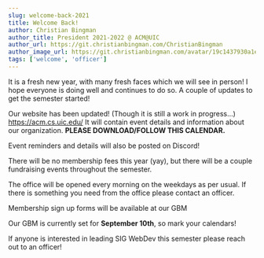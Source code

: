 ```yaml
---
slug: welcome-back-2021
title: Welcome Back!
author: Christian Bingman
author_title: President 2021-2022 @ ACM@UIC
author_url: https://git.christianbingman.com/ChristianBingman
author_image_url: https://git.christianbingman.com/avatar/19c1437930a1e9db7482a581fc45f60a?size=200
tags: ['welcome', 'officer']
---
```

It is a fresh new year, with many fresh faces which we will see in person! I hope everyone is doing well and continues to do so. A couple of updates to get the semester started! 

Our website has been updated! (Though it is still a work in progress...) https://acm.cs.uic.edu/ It will contain event details and information about our organization. **PLEASE DOWNLOAD/FOLLOW THIS CALENDAR.**

Event reminders and details will also be posted on Discord!

There will be no membership fees this year (yay), but there will be a couple fundraising events throughout the semester.

The office will be opened every morning on the weekdays as per usual. If there is something you need from the office please contact an officer.

Membership sign up forms will be available at our GBM

Our GBM is currently set for **September 10th**, so mark your calendars!

If anyone is interested in leading SIG WebDev this semester please reach out to an officer!
